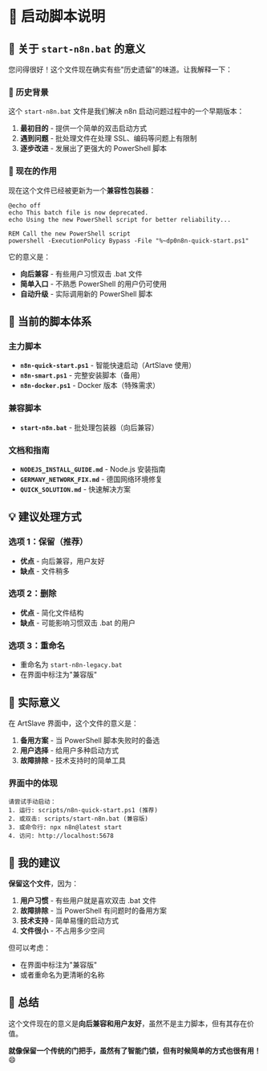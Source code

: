 # 📁 启动脚本说明

## 🤔 关于 `start-n8n.bat` 的意义

您问得很好！这个文件现在确实有些"历史遗留"的味道。让我解释一下：

### 📜 历史背景

这个 `start-n8n.bat` 文件是我们解决 n8n 启动问题过程中的一个早期版本：

1. **最初目的** - 提供一个简单的双击启动方式
2. **遇到问题** - 批处理文件在处理 SSL、编码等问题上有限制
3. **逐步改进** - 发展出了更强大的 PowerShell 脚本

### 🔄 现在的作用

现在这个文件已经被更新为一个**兼容性包装器**：

```batch
@echo off
echo This batch file is now deprecated.
echo Using the new PowerShell script for better reliability...

REM Call the new PowerShell script
powershell -ExecutionPolicy Bypass -File "%~dp0n8n-quick-start.ps1"
```

它的意义是：
- **向后兼容** - 有些用户习惯双击 .bat 文件
- **简单入口** - 不熟悉 PowerShell 的用户仍可使用
- **自动升级** - 实际调用新的 PowerShell 脚本

## 🚀 当前的脚本体系

### 主力脚本
- **`n8n-quick-start.ps1`** - 智能快速启动（ArtSlave 使用）
- **`n8n-smart.ps1`** - 完整安装脚本（备用）
- **`n8n-docker.ps1`** - Docker 版本（特殊需求）

### 兼容脚本
- **`start-n8n.bat`** - 批处理包装器（向后兼容）

### 文档和指南
- **`NODEJS_INSTALL_GUIDE.md`** - Node.js 安装指南
- **`GERMANY_NETWORK_FIX.md`** - 德国网络环境修复
- **`QUICK_SOLUTION.md`** - 快速解决方案

## 💡 建议处理方式

### 选项 1：保留（推荐）
- **优点** - 向后兼容，用户友好
- **缺点** - 文件稍多

### 选项 2：删除
- **优点** - 简化文件结构
- **缺点** - 可能影响习惯双击 .bat 的用户

### 选项 3：重命名
- 重命名为 `start-n8n-legacy.bat`
- 在界面中标注为"兼容版"

## 🎯 实际意义

在 ArtSlave 界面中，这个文件的意义是：

1. **备用方案** - 当 PowerShell 脚本失败时的备选
2. **用户选择** - 给用户多种启动方式
3. **故障排除** - 技术支持时的简单工具

### 界面中的体现

```
请尝试手动启动：
1. 运行: scripts/n8n-quick-start.ps1 (推荐)
2. 或双击: scripts/start-n8n.bat (兼容版)
3. 或命令行: npx n8n@latest start
4. 访问: http://localhost:5678
```

## 🔧 我的建议

**保留这个文件**，因为：

1. **用户习惯** - 有些用户就是喜欢双击 .bat 文件
2. **故障排除** - 当 PowerShell 有问题时的备用方案
3. **技术支持** - 简单易懂的启动方式
4. **文件很小** - 不占用多少空间

但可以考虑：
- 在界面中标注为"兼容版"
- 或者重命名为更清晰的名称

## 🎊 总结

这个文件现在的意义是**向后兼容和用户友好**，虽然不是主力脚本，但有其存在价值。

**就像保留一个传统的门把手，虽然有了智能门锁，但有时候简单的方式也很有用！** 😄
